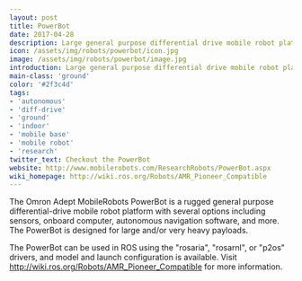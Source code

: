 ```yaml
---
layout: post
title: PowerBot
date: 2017-04-28
description: Large general purpose differential drive mobile robot platform
icon: /assets/img/robots/powerbot/icon.jpg
image: /assets/img/robots/powerbot/image.jpg
introduction: Large general purpose differential drive mobile robot platform
main-class: 'ground'
color: '#2f3c4d'
tags:
- 'autonomous'
- 'diff-drive'
- 'ground'
- 'indoor'
- 'mobile base'
- 'mobile robot'
- 'research'
twitter_text: Checkout the PowerBot
website: http://www.mobilerobots.com/ResearchRobots/PowerBot.aspx
wiki_homepage: http://wiki.ros.org/Robots/AMR_Pioneer_Compatible
---
```


The Omron Adept MobileRobots PowerBot is a rugged general purpose
differential-drive mobile robot platform with several options including
sensors, onboard computer, autonomous navigation software, and more.
The PowerBot is designed for large and/or very heavy payloads.

The PowerBot can be used in ROS using the "rosaria", "rosarnl", or "p2os" drivers,
and model and launch configuration is available. Visit
<http://wiki.ros.org/Robots/AMR_Pioneer_Compatible> for more information.

